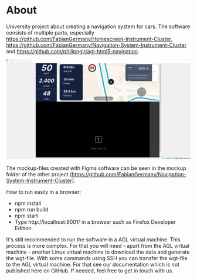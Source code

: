# About
University project about creating a navigation system for cars. 
The software consists of multiple parts, especially https://github.com/FabianGermany/Homescreen-Instrument-Cluster, https://github.com/FabianGermany/Navigation-System-Instrument-Cluster and https://github.com/philipnglr/agl-html5-navigation.

![preview](readme_files/preview.png)

The mockup-files created with Figma software can be seen in the mockup folder of the other project (https://github.com/FabianGermany/Navigation-System-Instrument-Cluster).

How to run easily in a browser:
- npm install
- npm run build
- npm start
- Type http://localhost:9001/ in a browser such as Firefox Developer Edition.

It's still recommended to run the software in a AGL virtual machine. This process is more complex. For that you will need - apart from the AGL virtual machine - another Linux virtual machine to download the data and generate the wgt-file. 
With some commands using SSH you can transfer the wgt-file to the AGL virtual machine. For that see our documentation which is not published here on GitHub. If needed, feel free to get in touch with us.